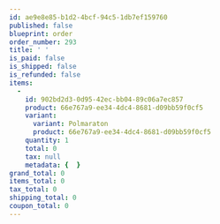 ```yaml
---
id: ae9e8e85-b1d2-4bcf-94c5-1db7ef159760
published: false
blueprint: order
order_number: 293
title: ' '
is_paid: false
is_shipped: false
is_refunded: false
items:
  -
    id: 902bd2d3-0d95-42ec-bb04-89c06a7ec857
    product: 66e767a9-ee34-4dc4-8681-d09bb59f0cf5
    variant:
      variant: Polmaraton
      product: 66e767a9-ee34-4dc4-8681-d09bb59f0cf5
    quantity: 1
    total: 0
    tax: null
    metadata: {  }
grand_total: 0
items_total: 0
tax_total: 0
shipping_total: 0
coupon_total: 0
---
```

